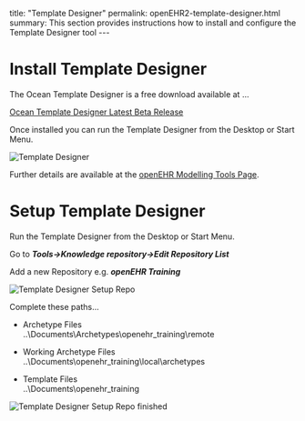 title: "Template Designer" permalink: openEHR2-template-designer.html
summary: This section provides instructions how to install and configure
the Template Designer tool ---

# Install Template Designer

The Ocean Template Designer is a free download available at …

[Ocean Template Designer Latest Beta
Release](http://www.openehr.org/download_files/TemplateDesigner/TemplateDesignerSetup_2.8.94.2.exe)

Once installed you can run the Template Designer from the Desktop or
Start Menu.

![Template Designer](/images/td_screen.png)

Further details are available at the [openEHR Modelling Tools
Page](http://www.openehr.org/downloads/modellingtools).

# Setup Template Designer

Run the Template Designer from the Desktop or Start Menu.

Go to ***Tools→Knowledge repository→Edit Repository List***

Add a new Repository e.g. ***openEHR Training***

![Template Designer Setup Repo](/images/td_setup_repo_1.png)

Complete these paths…

  - Archetype Files  
    ..\\Documents\\Archetypes\\openehr\_training\\remote

  - Working Archetype Files  
    ..\\Documents\\openehr\_training\\local\\archetypes

  - Template Files  
    ..\\Documents\\openehr\_training

![Template Designer Setup Repo finished](/images/td_setup_repo_2.png)
